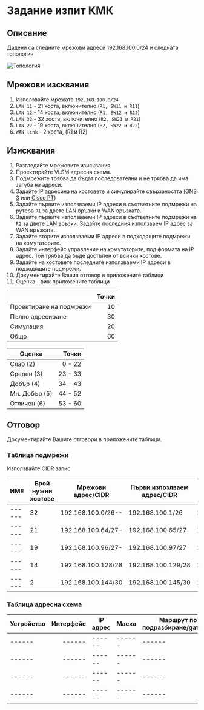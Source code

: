 # Задание изпит КМК

## Описание

Дадени са следните мрежови адреси 192.168.100.0/24 и следната топология

![Топология](https://github.com/tus-fett/exam-21/blob/main/VLSM_subnetting.jpg)

## Мрежови изсквания
1. Използвайте мрежата ```192.168.100.0/24```
1. ```LAN 11``` - 21 хоста, включително (```R1, SW11 и R11```)
1. ```LAN 12``` - 14 хоста, включително (```R1, SW12 и R12```)
1. ```LAN 32``` - 32 хоста, включително (```R2, SW21 и R21```)
1. ```LAN 22``` - 19 хоста, включително (```R2, SW22 и R22```)
2. ```WAN link``` - 2 хоста, (R1 и R2)


## Изисквания

1. Разгледайте мрежовите изисквания. 
2. Проектирайте VLSM адресна схема.
3. Подмрежите трябва да бъдат последователни и не трябва да има загуба на адреси.
4. Задайте IP адресина на хостовете и симулирайте свързаността ([GNS 3](https://www.gns3.com/) или [Cisco PT](https://www.netacad.com/courses/packet-tracer))
5. Задайте първите използваеми IP адреси в съответните подмрежи на рутера ```R1``` за двете LAN връзки и WAN връзката.
6. Задайте първите използваеми IP адреси в съответните подмрежи на ```R2``` за двете LAN връзки. Задайте последния използваем IP адрес за WAN връзката.
7. Задайте вторите използваеми IP адреси в подходящите подмрежи на комутаторите.
8. Задайте интерфейс управление на комутаторите, под формата на IP адрес. Той трябва да бъде достъпен от всички хостове.
9. Задайте на хостовете последните използваеми IP адреси в подходящите подмрежи.
10. Документирайте Вашия отговор в приложените таблици
11. Оценка - виж приложените таблици 

|                         	| Точки 	|
|-------------------------	|------:	|
| Проектиране на подмрежи 	| 10    	|
| Пълно адресиране        	| 30    	|
| Симулация               	| 20    	|
| Общо                    	| 60    	|

| Оценка         	|   Точки 	|
|----------------	|--------:	|
| Слаб (2)       	| 0 - 22  	|
| Среден (3)     	| 23 - 33 	|
| Добър (4)      	| 34 - 43 	|
| Мн. Добър (5)  	| 44 - 52 	|
| Отличен (6)    	| 53 - 60 	|


## Отговор

Документирайте Вашите отговори в приложените таблици.

### Tаблицa подмрежи 

Използвайте CIDR запис

 ИМЕ  | Брой нужни хостове | Мрежови адрес/CIDR | Първи изпозлваем адрес/CIDR | Пoследен изпозлваем адрес/CIDR | Brodcast/ CIDR | Брой хостове
------|--------------------|--------------------|-----------------------------|--------------------------------|----------------|------------
------|32|192.168.100.0/26--|192.168.100.1/26|192.168.100.62/26|192.168.100.63/26|62
------|21|192.168.100.64/27-|192.168.100.65/27|192.168.100.94/27|192.168.100.95/27|30
------|19|192.168.100.96/27-|192.168.100.97/27|192.168.100.126/27|192.168.100.127/27|30
------|14|192.168.100.128/28|192.168.100.129/28|192.168.100.142/28|192.168.100.143/28|14
------|2|192.168.100.144/30|192.168.100.145/30|192.168.100.146/30|192.168.100.147/30|2

### Таблица адресна схема

| Устройство 	| Интерфейс 	| IP aдрес 	| Маска 	| Маршрут по подразбиране/gateway 	|
|------------	|----------:	|----------	|-------	|---------------------------------	|
| ------      | ------    	| ------   	| ------	| ------                          	|
| ------     	| ------    	| ------   	|------ 	| ------                          	|
| ------      | ------    	| ------   	|------ 	| ------                          	|
| ------     	|  ------   	| ------   	|------ 	| ------                          	|
